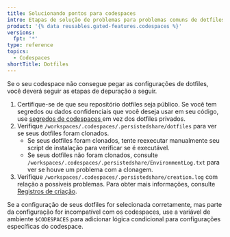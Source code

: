 ```yaml
---
title: Solucionando pontos para codespaces
intro: Etapas de solução de problemas para problemas comuns de dotfiles.
product: '{% data reusables.gated-features.codespaces %}'
versions:
  fpt: '*'
type: reference
topics:
  - Codespaces
shortTitle: Dotfiles
---
```


Se o seu codespace não consegue pegar as configurações de dotfiles, você deverá seguir as etapas de depuração a seguir.

1. Certifique-se de que seu repositório dotfiles seja público. Se você tem segredos ou dados confidenciais que você deseja usar em seu código, use [segredos de codespaces ](/codespaces/managing-your-codespaces/managing-encrypted-secrets-for-your-codespaces) em vez dos dotfiles privados.
2. Verifique `/workspaces/.codespaces/.persistedshare/dotfiles` para ver se seus dotfiles foram clonados.
    - Se seus dotfiles foram clonados, tente reexecutar manualmente seu script de instalação para verificar se é executável.
    - Se seus dotfiles não foram clonados, consulte `/workspaces/.codespaces/.persistedshare/EnvironmentLog.txt` para ver se houve um problema com a clonagem.
3. Verifique `/workspaces/.codespaces/.persistedshare/creation.log` com relação a possíveis problemas. Para obter mais informações, consulte [Registros de criação](/codespaces/troubleshooting/codespaces-logs#creation-logs).

Se a configuração de seus dotfiles for selecionada corretamente, mas parte da configuração for incompatível com os codespaces, use a variável de ambiente `$CODESPACES` para adicionar lógica condicional para configurações específicas do codespace.
